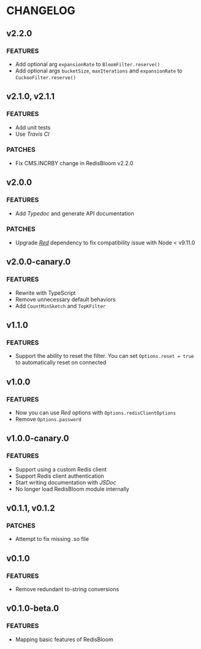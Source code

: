# CHANGELOG

## v2.2.0

### FEATURES

- Add optional arg `expansionRate` to `BloomFilter.reserve()`
- Add optional args `bucketSize`, `maxIterations` and `expansionRate` to `CuckooFilter.reserve()`

## v2.1.0, v2.1.1

### FEATURES

- Add unit tests
- Use _Travis CI_

### PATCHES

- Fix CMS.INCRBY change in RedisBloom v2.2.0

## v2.0.0

### FEATURES

- Add _Typedoc_ and generate API documentation

### PATCHES

- Upgrade [_Red_](https://github.com/albert-team/red) dependency to fix compatibility issue with Node < v9.11.0

## v2.0.0-canary.0

### FEATURES

- Rewrite with TypeScript
- Remove unnecessary default behaviors
- Add `CountMinSketch` and `TopKFilter`

## v1.1.0

### FEATURES

- Support the ability to reset the filter. You can set `Options.reset = true` to automatically reset on connected

## v1.0.0

### FEATURES

- Now you can use _Red_ options with `Options.redisClientOptions`
- Remove `Options.password`

## v1.0.0-canary.0

### FEATURES

- Support using a custom Redis client
- Support Redis client authentication
- Start writing documentation with _JSDoc_
- No longer load RedisBloom module internally

## v0.1.1, v0.1.2

### PATCHES

- Attempt to fix missing .so file

## v0.1.0

### FEATURES

- Remove redundant to-string conversions

## v0.1.0-beta.0

### FEATURES

- Mapping basic features of RedisBloom
